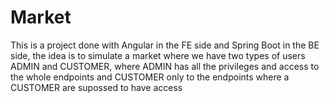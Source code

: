 # Market
This is a project done with Angular in the FE side and Spring Boot in the BE side, the idea is to simulate a market where we have two types of users ADMIN and CUSTOMER, where ADMIN has all the privileges and access to the whole endpoints and CUSTOMER only to the endpoints where a CUSTOMER are supossed to have access
